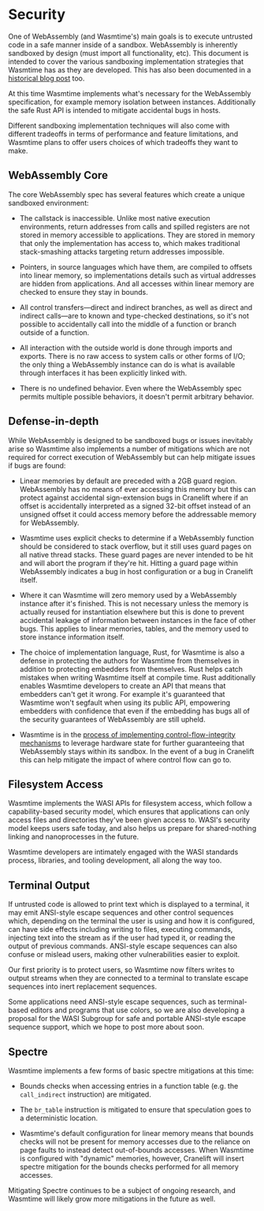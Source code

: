 # Security

One of WebAssembly (and Wasmtime's) main goals is to execute untrusted code in
a safe manner inside of a sandbox. WebAssembly is inherently sandboxed by design
(must import all functionality, etc). This document is intended to cover the
various sandboxing implementation strategies that Wasmtime has as they are
developed. This has also been documented in a [historical blog post] too.

[historical blog post]: https://bytecodealliance.org/articles/security-and-correctness-in-wasmtime

At this time Wasmtime implements what's necessary for the WebAssembly
specification, for example memory isolation between instances. Additionally the
safe Rust API is intended to mitigate accidental bugs in hosts.

Different sandboxing implementation techniques will also come with different
tradeoffs in terms of performance and feature limitations, and Wasmtime plans to
offer users choices of which tradeoffs they want to make.

## WebAssembly Core

The core WebAssembly spec has several features which create a unique sandboxed
environment:

 - The callstack is inaccessible. Unlike most native execution environments,
   return addresses from calls and spilled registers are not stored in memory
   accessible to applications. They are stored in memory that only the
   implementation has access to, which makes traditional stack-smashing attacks
   targeting return addresses impossible.

 - Pointers, in source languages which have them, are compiled to offsets
   into linear memory, so implementations details such as virtual addresses
   are hidden from applications. And all accesses within linear memory are
   checked to ensure they stay in bounds.

 - All control transfers—direct and indirect branches, as well as direct and
   indirect calls—are to known and type-checked destinations, so it's not
   possible to accidentally call into the middle of a function or branch
   outside of a function.

 - All interaction with the outside world is done through imports and exports.
   There is no raw access to system calls or other forms of I/O; the only
   thing a WebAssembly instance can do is what is available through interfaces
   it has been explicitly linked with.

 - There is no undefined behavior. Even where the WebAssembly spec permits
   multiple possible behaviors, it doesn't permit arbitrary behavior.

## Defense-in-depth

While WebAssembly is designed to be sandboxed bugs or issues inevitably arise so
Wasmtime also implements a number of mitigations which are not required for
correct execution of WebAssembly but can help mitigate issues if bugs are found:

* Linear memories by default are preceded with a 2GB guard region. WebAssembly
  has no means of ever accessing this memory but this can protect against
  accidental sign-extension bugs in Cranelift where if an offset is accidentally
  interpreted as a signed 32-bit offset instead of an unsigned offset it could
  access memory before the addressable memory for WebAssembly.

* Wasmtime uses explicit checks to determine if a WebAssembly function should be
  considered to stack overflow, but it still uses guard pages on all native
  thread stacks. These guard pages are never intended to be hit and will abort
  the program if they're hit. Hitting a guard page within WebAssembly indicates
  a bug in host configuration or a bug in Cranelift itself.

* Where it can Wasmtime will zero memory used by a WebAssembly instance after
  it's finished. This is not necessary unless the memory is actually reused for
  instantiation elsewhere but this is done to prevent accidental leakage of
  information between instances in the face of other bugs. This applies to
  linear memories, tables, and the memory used to store instance information
  itself.

* The choice of implementation language, Rust, for Wasmtime is also a
  defense in protecting the authors for Wasmtime from themselves in addition to
  protecting embedders from themselves. Rust helps catch mistakes when writing
  Wasmtime itself at compile time. Rust additionally enables Wasmtime developers
  to create an API that means that embedders can't get it wrong. For example
  it's guaranteed that Wasmtime won't segfault when using its public API,
  empowering embedders with confidence that even if the embedding has bugs all
  of the security guarantees of WebAssembly are still upheld.

* Wasmtime is in the [process of implementing control-flow-integrity
  mechanisms][cfi-rfc] to leverage hardware state for further guaranteeing that
  WebAssembly stays within its sandbox. In the event of a bug in Cranelift this
  can help mitigate the impact of where control flow can go to.

[cfi-rfc]: https://github.com/bytecodealliance/rfcs/blob/main/accepted/cfi-improvements-with-pauth-and-bti.md

## Filesystem Access

Wasmtime implements the WASI APIs for filesystem access, which follow a
capability-based security model, which ensures that applications can only
access files and directories they've been given access to. WASI's security
model keeps users safe today, and also helps us prepare for shared-nothing
linking and nanoprocesses in the future.

Wasmtime developers are intimately engaged with the WASI standards process,
libraries, and tooling development, all along the way too.

## Terminal Output

If untrusted code is allowed to print text which is displayed to a terminal, it may
emit ANSI-style escape sequences and other control sequences which, depending on
the terminal the user is using and how it is configured, can have side effects
including writing to files, executing commands, injecting text into the stream
as if the user had typed it, or reading the output of previous commands. ANSI-style
escape sequences can also confuse or mislead users, making other vulnerabilities
easier to exploit.

Our first priority is to protect users, so Wasmtime now filters writes to output
streams when they are connected to a terminal to translate escape sequences into
inert replacement sequences.

Some applications need ANSI-style escape sequences, such as terminal-based
editors and programs that use colors, so we are also developing a proposal for
the WASI Subgroup for safe and portable ANSI-style escape sequence support, which
we hope to post more about soon.

## Spectre

Wasmtime implements a few forms of basic spectre mitigations at this time:

* Bounds checks when accessing entries in a function table (e.g. the
  `call_indirect` instruction) are mitigated.

* The `br_table` instruction is mitigated to ensure that speculation goes to a
  deterministic location.

* Wasmtime's default configuration for linear memory means that bounds checks
  will not be present for memory accesses due to the reliance on page faults to
  instead detect out-of-bounds accesses. When Wasmtime is configured with
  "dynamic" memories, however, Cranelift will insert spectre mitigation for the
  bounds checks performed for all memory accesses.

Mitigating Spectre continues to be a subject of ongoing research, and Wasmtime
will likely grow more mitigations in the future as well.
